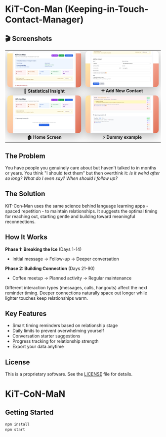 # KiT-Con-Man (Keeping-in-Touch-Contact-Manager)

## 🎬 Screenshots  
<div align="center">
  <table>
    <tr>
      <td align="center">
        <img src="/assets/screenshots/screenshot%20(1).jpeg" width="300px" alt="Main Interface" style="border-radius: 10px; box-shadow: 0 8px 32px rgba(0,0,0,0.3);">
        <br><b>🔢 Statistical Insight</b>
      </td>
      <td align="center">
        <img src="/assets/screenshots/screenshot%20(2).jpeg" width="300px" alt="Tactical Analysis" style="border-radius: 10px; box-shadow: 0 8px 32px rgba(0,0,0,0.3);">
        <br><b>➕ Add New Contact</b>
      </td>
    </tr>
    <tr>
      <td align="center">
        <img src="/assets/screenshots/screenshot%20(3).jpeg" width="300px" alt="Custom Tactics Editor" style="border-radius: 10px; box-shadow: 0 8px 32px rgba(0,0,0,0.3);">
        <br><b>🏠 Home Screen</b>
      </td>
      <td align="center">
        <img src="/assets/screenshots/screenshot%20(4).jpeg" width="300px" alt="Mobile Experience" style="border-radius: 10px; box-shadow: 0 8px 32px rgba(0,0,0,0.3);">
        <br><b>⚡ Dummy example</b>
      </td>
    </tr>
  </table>
</div>

## The Problem

You have people you genuinely care about but haven't talked to in months or years. You think "I should text them" but then overthink it: *Is it weird after so long? What do I even say? When should I follow up?*

## The Solution

KiT-Con-Man uses the same science behind language learning apps - spaced repetition - to maintain relationships. It suggests the optimal timing for reaching out, starting gentle and building toward meaningful reconnections.

## How It Works

**Phase 1: Breaking the Ice** (Days 1-14)
- Initial message → Follow-up → Deeper conversation

**Phase 2: Building Connection** (Days 21-90)
- Coffee meetup → Planned activity → Regular maintenance

Different interaction types (messages, calls, hangouts) affect the next reminder timing. Deeper connections naturally space out longer while lighter touches keep relationships warm.

## Key Features

- Smart timing reminders based on relationship stage
- Daily limits to prevent overwhelming yourself
- Conversation starter suggestions
- Progress tracking for relationship strength
- Export your data anytime

## License

This is a proprietary software. See the [LICENSE](LICENSE) file for details.
# KiT-CoN-MaN

## Getting Started

```bash
npm install
npm start